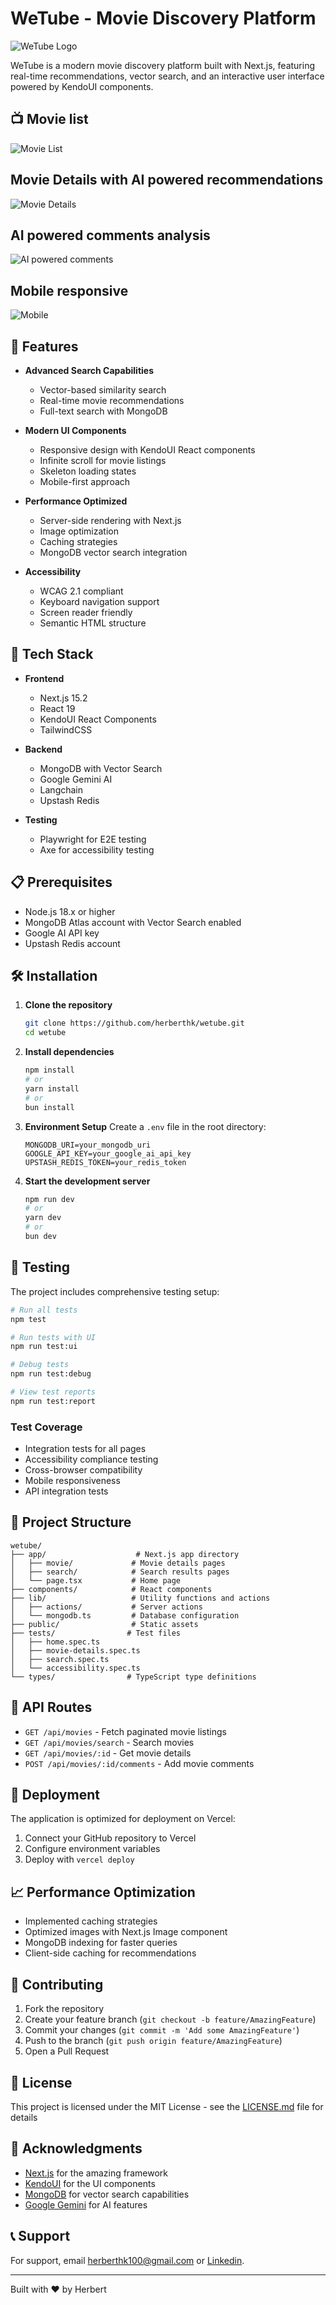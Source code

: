 # WeTube - Movie Discovery Platform

![WeTube Logo](./logo.png)

WeTube is a modern movie discovery platform built with Next.js, featuring real-time recommendations, vector search, and an interactive user interface powered by KendoUI components.

## 📺 Movie list
![Movie List](./list.png)
## Movie Details with AI powered recommendations
![Movie Details](./details.png)
## AI powered comments analysis
![AI powered comments](./comment-analysis.png)
## Mobile responsive
![Mobile](./mobile.png)

## 🌟 Features

- **Advanced Search Capabilities**
  - Vector-based similarity search
  - Real-time movie recommendations
  - Full-text search with MongoDB

- **Modern UI Components**
  - Responsive design with KendoUI React components
  - Infinite scroll for movie listings
  - Skeleton loading states
  - Mobile-first approach

- **Performance Optimized**
  - Server-side rendering with Next.js
  - Image optimization
  - Caching strategies
  - MongoDB vector search integration

- **Accessibility**
  - WCAG 2.1 compliant
  - Keyboard navigation support
  - Screen reader friendly
  - Semantic HTML structure

## 🚀 Tech Stack

- **Frontend**
  - Next.js 15.2
  - React 19
  - KendoUI React Components
  - TailwindCSS

- **Backend**
  - MongoDB with Vector Search
  - Google Gemini AI
  - Langchain
  - Upstash Redis

- **Testing**
  - Playwright for E2E testing
  - Axe for accessibility testing

## 📋 Prerequisites

- Node.js 18.x or higher
- MongoDB Atlas account with Vector Search enabled
- Google AI API key
- Upstash Redis account

## 🛠️ Installation

1. **Clone the repository**
   ```bash
   git clone https://github.com/herberthk/wetube.git
   cd wetube
   ```

2. **Install dependencies**
   ```bash
   npm install
   # or
   yarn install
   # or
   bun install
   ```

3. **Environment Setup**
   Create a `.env` file in the root directory:
   ```env
   MONGODB_URI=your_mongodb_uri
   GOOGLE_API_KEY=your_google_ai_api_key
   UPSTASH_REDIS_TOKEN=your_redis_token
   ```

4. **Start the development server**
   ```bash
   npm run dev
   # or
   yarn dev
   # or
   bun dev
   ```

## 🧪 Testing

The project includes comprehensive testing setup:

```bash
# Run all tests
npm test

# Run tests with UI
npm run test:ui

# Debug tests
npm run test:debug

# View test reports
npm run test:report
```

### Test Coverage

- Integration tests for all pages
- Accessibility compliance testing
- Cross-browser compatibility
- Mobile responsiveness
- API integration tests

## 📁 Project Structure

```
wetube/
├── app/                    # Next.js app directory
│   ├── movie/             # Movie details pages
│   ├── search/            # Search results pages
│   └── page.tsx           # Home page
├── components/            # React components
├── lib/                   # Utility functions and actions
│   ├── actions/           # Server actions
│   └── mongodb.ts         # Database configuration
├── public/                # Static assets
├── tests/                # Test files
│   ├── home.spec.ts
│   ├── movie-details.spec.ts
│   ├── search.spec.ts
│   └── accessibility.spec.ts
└── types/                # TypeScript type definitions
```

## 🔄 API Routes

- `GET /api/movies` - Fetch paginated movie listings
- `GET /api/movies/search` - Search movies
- `GET /api/movies/:id` - Get movie details
- `POST /api/movies/:id/comments` - Add movie comments

## 🚀 Deployment

The application is optimized for deployment on Vercel:

1. Connect your GitHub repository to Vercel
2. Configure environment variables
3. Deploy with `vercel deploy`

## 📈 Performance Optimization

- Implemented caching strategies
- Optimized images with Next.js Image component
- MongoDB indexing for faster queries
- Client-side caching for recommendations

## 🤝 Contributing

1. Fork the repository
2. Create your feature branch (`git checkout -b feature/AmazingFeature`)
3. Commit your changes (`git commit -m 'Add some AmazingFeature'`)
4. Push to the branch (`git push origin feature/AmazingFeature`)
5. Open a Pull Request

## 📜 License

This project is licensed under the MIT License - see the [LICENSE.md](LICENSE.md) file for details

## 👏 Acknowledgments

- [Next.js](https://nextjs.org/) for the amazing framework
- [KendoUI](https://www.telerik.com/kendo-react-ui/) for the UI components
- [MongoDB](https://www.mongodb.com/) for vector search capabilities
- [Google Gemini](https://ai.google.dev/) for AI features

## 📞 Support

For support, email herberthk100@gmail.com or [Linkedin](https://www.linkedin.com/in/kavuma-herbert-559496111/).

---

Built with ❤️ by Herbert
